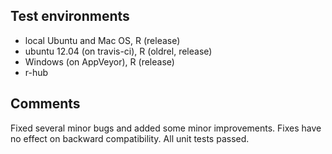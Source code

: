 ## Test environments

* local Ubuntu and Mac OS, R (release)
* ubuntu 12.04 (on travis-ci), R (oldrel, release)
* Windows (on AppVeyor), R (release)
* r-hub

## Comments

Fixed several minor bugs and added some minor improvements. Fixes have no effect
on backward compatibility. All unit tests passed.


